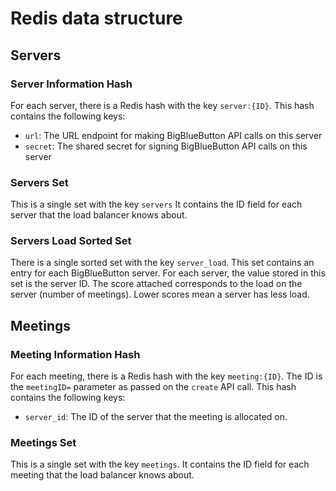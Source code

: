 # Redis data structure

## Servers

### Server Information Hash

For each server, there is a Redis hash with the key `server:{ID}`.
This hash contains the following keys:

* `url`: The URL endpoint for making BigBlueButton API calls on this server
* `secret`: The shared secret for signing BigBlueButton API calls on this server

### Servers Set

This is a single set with the key `servers`
It contains the ID field for each server that the load balancer knows about.

### Servers Load Sorted Set

There is a single sorted set with the key `server_load`.
This set contains an entry for each BigBlueButton server.
For each server, the value stored in this set is the server ID.
The score attached corresponds to the load on the server (number of meetings).
Lower scores mean a server has less load.

## Meetings

### Meeting Information Hash

For each meeting, there is a Redis hash with the key `meeting:{ID}`.
The ID is the `meetingID=` parameter as passed on the `create` API call.
This hash contains the following keys:

* `server_id`: The ID of the server that the meeting is allocated on.

### Meetings Set

This is a single set with the key `meetings`.
It contains the ID field for each meeting that the load balancer knows about.
